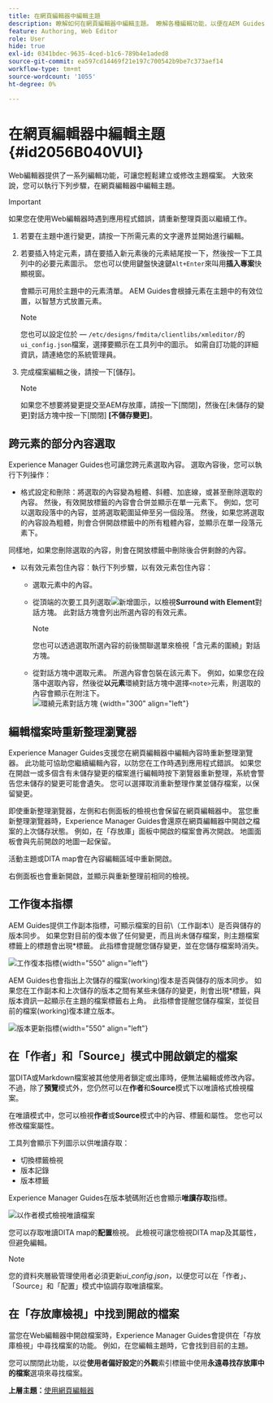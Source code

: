 ```yaml
---
title: 在網頁編輯器中編輯主題
description: 瞭解如何在網頁編輯器中編輯主題。 瞭解各種編輯功能，以便在AEM Guides中修改您的主題檔案。
feature: Authoring, Web Editor
role: User
hide: true
exl-id: 0341bdec-9635-4ced-b1c6-789b4e1aded8
source-git-commit: ea597cd14469f21e197c700542b9be7c373aef14
workflow-type: tm+mt
source-wordcount: '1055'
ht-degree: 0%

---
```


# 在網頁編輯器中編輯主題 {#id2056B040VUI}

Web編輯器提供了一系列編輯功能，可讓您輕鬆建立或修改主題檔案。 大致來說，您可以執行下列步驟，在網頁編輯器中編輯主題。

>[!IMPORTANT]
>
> 如果您在使用Web編輯器時遇到應用程式錯誤，請重新整理頁面以繼續工作。

1. 若要在主題中進行變更，請按一下所需元素的文字邊界並開始進行編輯。

1. 若要插入特定元素，請在要插入新元素後的元素結尾按一下，然後按一下工具列中的必要元素圖示。 您也可以使用鍵盤快速鍵`Alt+Enter`來叫用&#x200B;**插入專案**&#x200B;快顯視窗。

   會顯示可用於主題中的元素清單。 AEM Guides會根據元素在主題中的有效位置，以智慧方式放置元素。

   >[!NOTE]
   >
   > 您也可以設定位於 — `/etc/designs/fmdita/clientlibs/xmleditor/`的`ui_config.json`檔案，選擇要顯示在工具列中的圖示。 如需自訂功能的詳細資訊，請連絡您的系統管理員。

1. 完成檔案編輯之後，請按一下[儲存]。**&#x200B;**

   >[!NOTE]
   >
   > 如果您不想要將變更提交至AEM存放庫，請按一下[關閉] **&#x200B;**，然後在[未儲存的變更]對話方塊中按一下[關閉] **[不儲存變更]**。


## 跨元素的部分內容選取

Experience Manager Guides也可讓您跨元素選取內容。 選取內容後，您可以執行下列操作：

- 格式設定和刪除：將選取的內容變為粗體、斜體、加底線，或甚至刪除選取的內容。 然後，有效開放標籤的內容會合併並顯示在單一元素下。 例如，您可以選取段落中的內容，並將選取範圍延伸至另一個段落。 然後，如果您將選取的內容設為粗體，則會合併開啟標籤中的所有粗體內容，並顯示在單一段落元素下。

同樣地，如果您刪除選取的內容，則會在開放標籤中刪除後合併剩餘的內容。

- 以有效元素包住內容：執行下列步驟，以有效元素包住內容：

   - 選取元素中的內容。
   - 從頂端的次要工具列選取![新增](images/Add_icon.svg)圖示，以檢視&#x200B;**Surround with Element**&#x200B;對話方塊。 此對話方塊會列出所選內容的有效元素。

     >[!NOTE]
     >
     > 您也可以透過選取所選內容的前後關聯選單來檢視「含元素的圍繞」對話方塊。

   - 從對話方塊中選取元素。 所選內容會包裝在該元素下。 例如，如果您在段落中選取內容，然後從&#x200B;**以元素**&#x200B;環繞對話方塊中選擇`<note>`元素，則選取的內容會顯示在附注下。\
     ![環繞元素對話方塊](./images/surround-element.png) {width="300" align="left"}

## 編輯檔案時重新整理瀏覽器

Experience Manager Guides支援您在網頁編輯器中編輯內容時重新整理瀏覽器。 此功能可協助您繼續編輯內容，以防您在工作時遇到應用程式錯誤。 如果您在開啟一或多個含有未儲存變更的檔案進行編輯時按下瀏覽器重新整理，系統會警告您未儲存的變更可能會遺失。 您可以選擇取消重新整理作業並儲存檔案，以保留變更。

即使重新整理瀏覽器，左側和右側面板的檢視也會保留在網頁編輯器中。 當您重新整理瀏覽器時，Experience Manager Guides會還原在網頁編輯器中開啟之檔案的上次儲存狀態。 例如，在「存放庫」面板中開啟的檔案會再次開啟。 地圖面板會與先前開啟的地圖一起保留。

活動主題或DITA map會在內容編輯區域中重新開啟。

右側面板也會重新開啟，並顯示與重新整理前相同的檢視。

## 工作復本指標

AEM Guides提供工作副本指標，可顯示檔案的目前\（工作副本\）是否與儲存的版本同步。 如果您對目前的復本做了任何變更，而且尚未儲存檔案，則主題檔案標籤上的標題會出現\*標籤。 此指標會提醒您儲存變更，並在您儲存檔案時消失。

![工作復本指標](images/working-copy-text-update-indicator.png){width="550" align="left"}

AEM Guides也會指出上次儲存的檔案\(working\)復本是否與儲存的版本同步。 如果您在工作副本和上次儲存的版本之間有某些未儲存的變更，則會出現\*標籤，與版本資訊一起顯示在主題的檔案標籤右上角。 此指標會提醒您儲存檔案，並從目前的檔案\(working\)復本建立版本。

![版本更新指標](images/version-update-indicator.png){width="550" align="left"}


## 在「作者」和「Source」模式中開啟鎖定的檔案

當DITA或Markdown檔案被其他使用者鎖定或出庫時，便無法編輯或修改內容。 不過，除了&#x200B;**預覽**&#x200B;模式外，您仍然可以在&#x200B;**作者**&#x200B;和&#x200B;**Source**&#x200B;模式下以唯讀格式檢視檔案。

在唯讀模式中，您可以檢視&#x200B;**作者**&#x200B;或&#x200B;**Source**&#x200B;模式中的內容、標籤和屬性。 您也可以修改檔案屬性。

工具列會顯示下列圖示以供唯讀存取：

- 切換標籤檢視
- 版本記錄
- 版本標籤

Experience Manager Guides在版本號碼附近也會顯示&#x200B;**唯讀存取**&#x200B;指標。

![以作者模式檢視唯讀檔案](images/locked-file-editor.png)

您可以存取唯讀DITA map的&#x200B;**配置**&#x200B;檢視。 此檢視可讓您檢視DITA map及其屬性，但避免編輯。

>[!NOTE]
>
> 您的資料夾層級管理使用者必須更新&#x200B;*ui_config.json*，以便您可以在「作者」、「Source」和「配置」模式中協調存取唯讀檔案。

## 在「存放庫檢視」中找到開啟的檔案

當您在Web編輯器中開啟檔案時，Experience Manager Guides會提供在「存放庫檢視」中尋找檔案的功能。 例如，在您編輯主題時，它會找到目前的主題。

您可以關閉此功能，以從&#x200B;**使用者偏好設定**&#x200B;的&#x200B;**外觀**&#x200B;索引標籤中使用&#x200B;**永遠尋找存放庫中的檔案**&#x200B;選項來尋找檔案。


**上層主題：**&#x200B;[&#x200B;使用網頁編輯器](web-editor.md)
